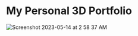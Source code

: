 # My Personal 3D Portfolio
![Screenshot 2023-05-14 at 2 58 37 AM](https://github.com/dannweeeee/MyPortfolio/assets/42776950/b15bc66d-0292-4077-84b7-9eca41ff9bc0)
